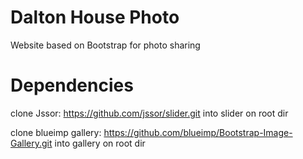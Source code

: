 Dalton House Photo
==================
Website based on Bootstrap for photo sharing

Dependencies
============
clone Jssor: https://github.com/jssor/slider.git
into slider on root dir

clone blueimp gallery: https://github.com/blueimp/Bootstrap-Image-Gallery.git
into gallery on root dir